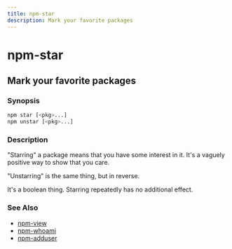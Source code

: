 ```yaml
---
title: npm-star
description: Mark your favorite packages
---
```


# npm-star

## Mark your favorite packages

### Synopsis

```bash
npm star [<pkg>...]
npm unstar [<pkg>...]
```

### Description

"Starring" a package means that you have some interest in it.  It's
a vaguely positive way to show that you care.

"Unstarring" is the same thing, but in reverse.

It's a boolean thing.  Starring repeatedly has no additional effect.

### See Also

* [npm-view](npm-view)
* [npm-whoami](npm-whoami)
* [npm-adduser](npm-adduser)
